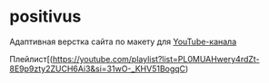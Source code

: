 # positivus
Адаптивная верстка сайта по макету для [YouTube-канала](https://www.youtube.com/@AleksanderLamkov)

Плейлист[(https://youtube.com/playlist?list=PL0MUAHwery4rdZt-8E9p9zty2ZUCH6Ai3&si=31wO-_KHV51BogqC)
